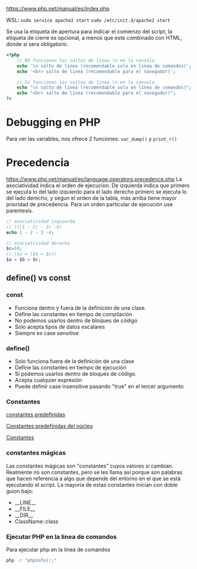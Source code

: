 https://www.php.net/manual/es/index.php

 WSL: ```sudo service apache2 start``` 
 ```sudo /etc/init.d/apache2 start```

Se usa la etiqueta de apertura para indicar el comienzo del script, la etiqueta de cierre es opcional, a menos que este combinado con HTML, donde si sera obligatorio.
```php
<?php
    // NO funcionan los saltos de linea \n en la consola
    echo '\n salto de linea (recomendable solo en linea de comandos)';
    echo '<br> salto de linea (recomendable para el navegador)';

    // Si funcionan los saltos de linea \n en la consola
    echo "\n salto de linea (recomendable solo en linea de comandos)";
    echo "<br> salto de linea (recomendable para el navegador)";
?>
```

# Debugging en PHP
Para ver las variables, nos ofrece 2 funciones: ```var_dump()``` y ```print_r()```


# Precedencia
https://www.php.net/manual/es/language.operators.precedence.php
La asociatividad indica el orden de ejecucion.
De izquierda indica que primero se ejecuta lo del lado izquierdo
para el lado derecho primero se ejecuta lo del lado derecho, 
y segun el orden de la tabla, más arriba tiene mayor prioridad de precedencia.
Para un orden particular de ejecución use parentesis.
```php
// asociatividad izquierda
// (((1 - 2) - 3) -4)
echo 1 - 2 - 3 -4;

// asociatividad derecha
$c=10;
// ($a = ($b = $c))
$a = $b = $c;
```


## define() vs const

### const
- Funciona dentro y fuera de la definición de una clase.
- Define las constantes en tiempo de compilación
- No podemos usarlos dentro de bloques de código
- Solo acepta tipos de datos escalares
- Siempre es case sensitive

### define()
- Solo funciona fuera de la definición de una clase
- Define las constantes en tiempo de ejecución
- Sí podemos usarlos dentro de bloques de código.
- Acepta cualquier expresión
- Puede definir case insensitive pasando "true" en el tercer argumento

### Constantes
[constantes predefinidas](https://www.php.net/manual/es/language.constants.predefined.php)

[Constantes predefinidas del núcleo](https://www.php.net/manual/es/reserved.constants.php)

[Constantes](https://www.php.net/manual/es/language.constants.php)

### constantes mágicas
Las constantes mágicas son "constantes" cuyos valores sí cambian. Realmente no son constantes, pero se les llama así porque son palabras que hacen referencia a algo que depende del entorno en el que se está ejecutando el script.
La mayoria de estas constantes inician con doble guion bajo:
- \_\_LINE__
- \_\_FILE__
- \_\_DIR__
- ClassName::class


### Ejecutar PHP en la linea de comandos
Para ejecutar php en la linea de comandos
```sh
php -r "phpinfo();"
```
